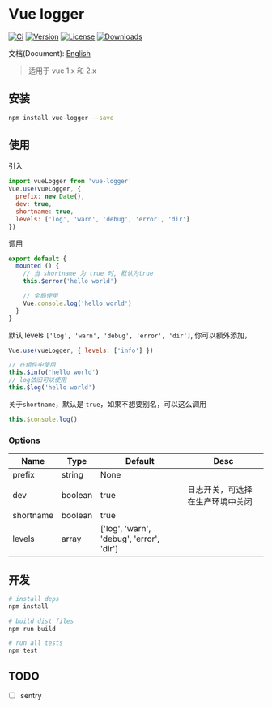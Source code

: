 # Vue logger
[![Ci](https://img.shields.io/circleci/project/github/lluvio/vue-logger.svg)](https://circleci.com/gh/Lluvio/vue-logger) [![Version](https://img.shields.io/npm/v/vue-logger.svg)](https://www.npmjs.com/package/vue-logger) [![License](https://img.shields.io/npm/l/vue-logger.svg)](https://www.npmjs.com/package/vue-logger) [![Downloads](https://img.shields.io/npm/dm/vue-logger.svg)](https://www.npmjs.com/package/vue-logger)

文档(Document): [English](./README_EN.md)

> 适用于 vue 1.x 和 2.x

## 安装

```bash
npm install vue-logger --save
```

## 使用

引入

```js
import vueLogger from 'vue-logger'
Vue.use(vueLogger, { 
  prefix: new Date(),
  dev: true,
  shortname: true,
  levels: ['log', 'warn', 'debug', 'error', 'dir']
})
```

调用

```js
export default {
  mounted () {
    // 当 shortname 为 true 时, 默认为true
    this.$error('hello world')

    // 全局使用
    Vue.console.log('hello world')
  }
}
```

默认 levels `['log', 'warn', 'debug', 'error', 'dir']`, 你可以额外添加，

```js
Vue.use(vueLogger, { levels: ['info'] })

// 在组件中使用
this.$info('hello world')
// log依旧可以使用
this.$log('hello world')
```

关于`shortname`，默认是 `true`，如果不想要别名，可以这么调用

```js
this.$console.log()
```

### Options

| Name      | Type    | Default                                  | Desc             |
| --------- | ------- | ---------------------------------------- | ---------------- |
| prefix    | string  | None                                     |                  |
| dev       | boolean | true                                     | 日志开关，可选择在生产环境中关闭 |
| shortname | boolean | true                                     |                  |
| levels    | array   | ['log', 'warn', 'debug', 'error', 'dir'] |                  |

## 开发

```bash
# install deps
npm install

# build dist files
npm run build

# run all tests
npm test
```

## TODO

- [ ] sentry
